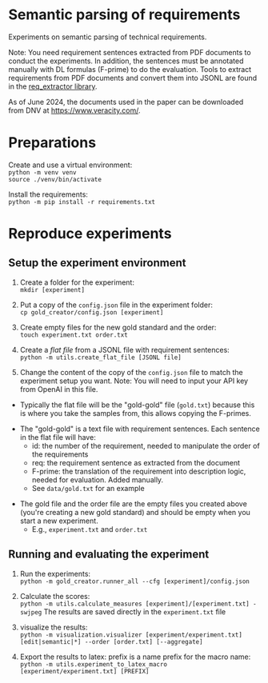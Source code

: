# Semantic parsing of requirements

Experiments on semantic parsing of technical requirements.

Note: You need requirement sentences extracted from PDF documents to conduct the experiments. In addition, the sentences must be annotated manually with DL formulas (F-prime) to do the evaluation. Tools to extract requirements from PDF documents and convert them into JSONL are found in the [req_extractor library](https://github.com/oholter/req_extractor).

As of June 2024, the documents used in the paper can be downloaded from DNV at https://www.veracity.com/.

# Preparations
Create and use a virtual environment:  
`python -m venv venv`  
`source ./venv/bin/activate`  

Install the requirements:  
`python -m pip install -r requirements.txt`

# Reproduce experiments

## Setup the experiment environment

1. Create a folder for the experiment:  
`mkdir [experiment]`

2. Put a copy of the `config.json` file in the experiment folder:  
`cp gold_creator/config.json [experiment]`

3. Create empty files for the new gold standard and the order:  
``touch experiment.txt order.txt``

4. Create a *flat file* from a JSONL file with requirement sentences:  
``python -m utils.create_flat_file [JSONL file]``


5. Change the content of the copy of the `config.json` file to match the experiment setup you want. Note: You will need to input your API key from OpenAI in this file.


- Typically the flat file will be the "gold-gold" file (`gold.txt`) because this is where you take the samples from, this allows copying the F-primes.
* The "gold-gold" is a text file with requirement sentences. Each sentence in the flat file will have:
    * id: the number of the requirement, needed to manipulate the order of the requirements
    * req: the requirement sentence as extracted from the document
    * F-prime: the translation of the requirement into description logic, needed for evaluation. Added manually.
    * See ``data/gold.txt`` for an example
- The gold file and the order file are the empty files you created above (you're creating a new gold standard) and should be empty when you start a new experiment.
    - E.g., `experiment.txt` and ``order.txt``

## Running and evaluating the experiment


1. Run the experiments:  
`python -m gold_creator.runner_all --cfg [experiment]/config.json`

2. Calculate the scores:  
`python -m utils.calculate_measures [experiment]/[experiment.txt] -swjpeg`
The results are saved directly in the `experiment.txt` file

3. visualize the results:  
`python -m visualization.visualizer [experiment/experiment.txt] [edit|semantic|*] --order [order.txt] [--aggregate]`

4. Export the results to latex: prefix is a name prefix for the macro name:  
``python -m utils.experiment_to_latex_macro [experiment/experiment.txt] [PREFIX]``
